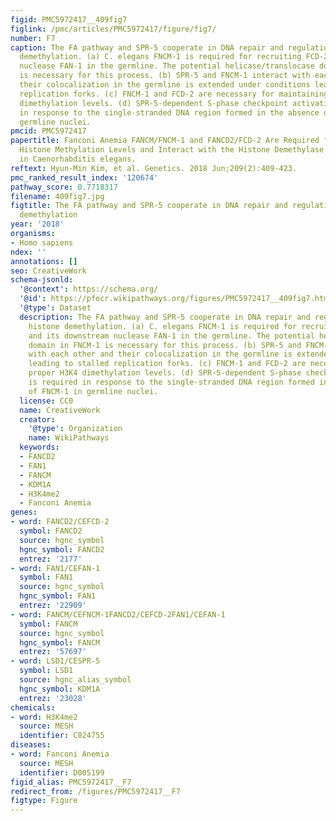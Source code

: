 ```yaml
---
figid: PMC5972417__409fig7
figlink: /pmc/articles/PMC5972417/figure/fig7/
number: F7
caption: The FA pathway and SPR-5 cooperate in DNA repair and regulation of histone
  demethylation. (a) C. elegans FNCM-1 is required for recruiting FCD-2 and its downstream
  nuclease FAN-1 in the germline. The potential helicase/translocase domain in FNCM-1
  is necessary for this process. (b) SPR-5 and FNCM-1 interact with each other and
  their colocalization in the germline is extended under conditions leading to stalled
  replication forks. (c) FNCM-1 and FCD-2 are necessary for maintaining proper H3K4
  dimethylation levels. (d) SPR-5-dependent S-phase checkpoint activation is required
  in response to the single-stranded DNA region formed in the absence of FNCM-1 in
  germline nuclei.
pmcid: PMC5972417
papertitle: Fanconi Anemia FANCM/FNCM-1 and FANCD2/FCD-2 Are Required for Maintaining
  Histone Methylation Levels and Interact with the Histone Demethylase LSD1/SPR-5
  in Caenorhabditis elegans.
reftext: Hyun-Min Kim, et al. Genetics. 2018 Jun;209(2):409-423.
pmc_ranked_result_index: '120674'
pathway_score: 0.7718317
filename: 409fig7.jpg
figtitle: The FA pathway and SPR-5 cooperate in DNA repair and regulation of histone
  demethylation
year: '2018'
organisms:
- Homo sapiens
ndex: ''
annotations: []
seo: CreativeWork
schema-jsonld:
  '@context': https://schema.org/
  '@id': https://pfocr.wikipathways.org/figures/PMC5972417__409fig7.html
  '@type': Dataset
  description: The FA pathway and SPR-5 cooperate in DNA repair and regulation of
    histone demethylation. (a) C. elegans FNCM-1 is required for recruiting FCD-2
    and its downstream nuclease FAN-1 in the germline. The potential helicase/translocase
    domain in FNCM-1 is necessary for this process. (b) SPR-5 and FNCM-1 interact
    with each other and their colocalization in the germline is extended under conditions
    leading to stalled replication forks. (c) FNCM-1 and FCD-2 are necessary for maintaining
    proper H3K4 dimethylation levels. (d) SPR-5-dependent S-phase checkpoint activation
    is required in response to the single-stranded DNA region formed in the absence
    of FNCM-1 in germline nuclei.
  license: CC0
  name: CreativeWork
  creator:
    '@type': Organization
    name: WikiPathways
  keywords:
  - FANCD2
  - FAN1
  - FANCM
  - KDM1A
  - H3K4me2
  - Fanconi Anemia
genes:
- word: FANCD2/CEFCD-2
  symbol: FANCD2
  source: hgnc_symbol
  hgnc_symbol: FANCD2
  entrez: '2177'
- word: FAN1/CEFAN-1
  symbol: FAN1
  source: hgnc_symbol
  hgnc_symbol: FAN1
  entrez: '22909'
- word: FANCM/CEFNCM-1FANCD2/CEFCD-2FAN1/CEFAN-1
  symbol: FANCM
  source: hgnc_symbol
  hgnc_symbol: FANCM
  entrez: '57697'
- word: LSD1/CESPR-5
  symbol: LSD1
  source: hgnc_alias_symbol
  hgnc_symbol: KDM1A
  entrez: '23028'
chemicals:
- word: H3K4me2
  source: MESH
  identifier: C024755
diseases:
- word: Fanconi Anemia
  source: MESH
  identifier: D005199
figid_alias: PMC5972417__F7
redirect_from: /figures/PMC5972417__F7
figtype: Figure
---
```

